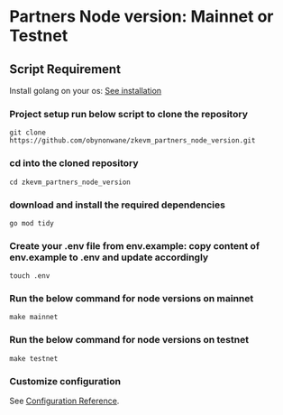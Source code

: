 # Partners Node version: Mainnet or Testnet
## Script Requirement

 Install golang on your os: [See installation](https://go.dev/doc/install)

### Project setup run below script to clone the repository

```
git clone https://github.com/obynonwane/zkevm_partners_node_version.git
```


### cd into the cloned repository
```
cd zkevm_partners_node_version
```

### download and install the required dependencies

```
go mod tidy
```

### Create your .env file from env.example: copy content of env.example to .env and update accordingly
```
touch .env
```

### Run the below command for node versions on mainnet

```
make mainnet
```

### Run the below command for node versions on testnet

```
make testnet
```

### Customize configuration

See [Configuration Reference](http://cli.vuejs.org/config/).
